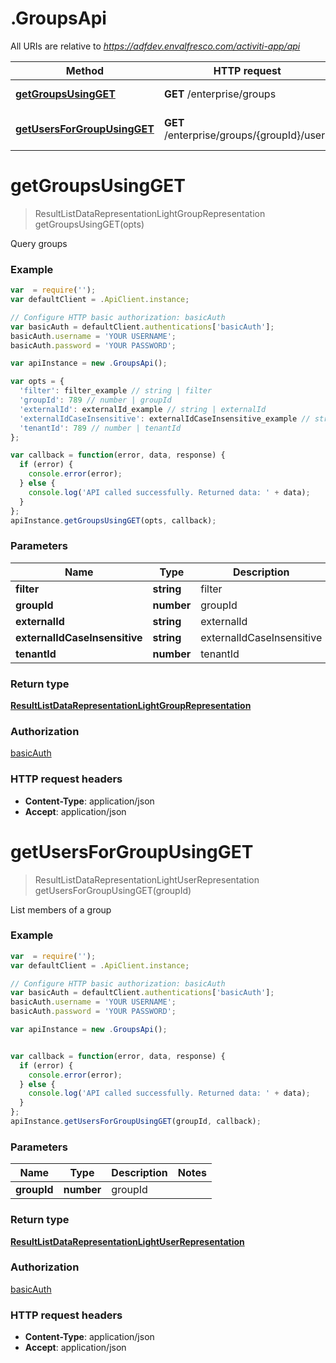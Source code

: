 # .GroupsApi

All URIs are relative to *https://adfdev.envalfresco.com/activiti-app/api*

Method | HTTP request | Description
------------- | ------------- | -------------
[**getGroupsUsingGET**](GroupsApi.md#getGroupsUsingGET) | **GET** /enterprise/groups | Query groups
[**getUsersForGroupUsingGET**](GroupsApi.md#getUsersForGroupUsingGET) | **GET** /enterprise/groups/{groupId}/users | List members of a group


<a name="getGroupsUsingGET"></a>
# **getGroupsUsingGET**
> ResultListDataRepresentationLightGroupRepresentation getGroupsUsingGET(opts)

Query groups

### Example
```javascript
var  = require('');
var defaultClient = .ApiClient.instance;

// Configure HTTP basic authorization: basicAuth
var basicAuth = defaultClient.authentications['basicAuth'];
basicAuth.username = 'YOUR USERNAME';
basicAuth.password = 'YOUR PASSWORD';

var apiInstance = new .GroupsApi();

var opts = { 
  'filter': filter_example // string | filter
  'groupId': 789 // number | groupId
  'externalId': externalId_example // string | externalId
  'externalIdCaseInsensitive': externalIdCaseInsensitive_example // string | externalIdCaseInsensitive
  'tenantId': 789 // number | tenantId
};

var callback = function(error, data, response) {
  if (error) {
    console.error(error);
  } else {
    console.log('API called successfully. Returned data: ' + data);
  }
};
apiInstance.getGroupsUsingGET(opts, callback);
```

### Parameters

Name | Type | Description  | Notes
------------- | ------------- | ------------- | -------------
 **filter** | **string**| filter | [optional] 
 **groupId** | **number**| groupId | [optional] 
 **externalId** | **string**| externalId | [optional] 
 **externalIdCaseInsensitive** | **string**| externalIdCaseInsensitive | [optional] 
 **tenantId** | **number**| tenantId | [optional] 

### Return type

[**ResultListDataRepresentationLightGroupRepresentation**](ResultListDataRepresentationLightGroupRepresentation.md)

### Authorization

[basicAuth](../README.md#basicAuth)

### HTTP request headers

 - **Content-Type**: application/json
 - **Accept**: application/json

<a name="getUsersForGroupUsingGET"></a>
# **getUsersForGroupUsingGET**
> ResultListDataRepresentationLightUserRepresentation getUsersForGroupUsingGET(groupId)

List members of a group

### Example
```javascript
var  = require('');
var defaultClient = .ApiClient.instance;

// Configure HTTP basic authorization: basicAuth
var basicAuth = defaultClient.authentications['basicAuth'];
basicAuth.username = 'YOUR USERNAME';
basicAuth.password = 'YOUR PASSWORD';

var apiInstance = new .GroupsApi();


var callback = function(error, data, response) {
  if (error) {
    console.error(error);
  } else {
    console.log('API called successfully. Returned data: ' + data);
  }
};
apiInstance.getUsersForGroupUsingGET(groupId, callback);
```

### Parameters

Name | Type | Description  | Notes
------------- | ------------- | ------------- | -------------
 **groupId** | **number**| groupId | 

### Return type

[**ResultListDataRepresentationLightUserRepresentation**](ResultListDataRepresentationLightUserRepresentation.md)

### Authorization

[basicAuth](../README.md#basicAuth)

### HTTP request headers

 - **Content-Type**: application/json
 - **Accept**: application/json

